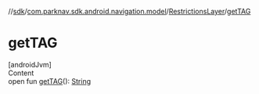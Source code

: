 //[sdk](../../../index.md)/[com.parknav.sdk.android.navigation.model](../index.md)/[RestrictionsLayer](index.md)/[getTAG](get-t-a-g.md)



# getTAG  
[androidJvm]  
Content  
open fun [getTAG](get-t-a-g.md)(): [String](https://developer.android.com/reference/kotlin/java/lang/String.html)  



